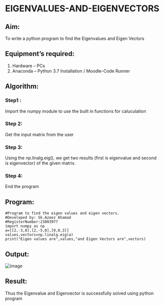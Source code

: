 # EIGENVALUES-AND-EIGENVECTORS
## Aim:
To write a python program to find the Eigenvalues and Eigen Vectors
## Equipment’s required:
1. 	Hardware – PCs
2. 	Anaconda – Python 3.7 Installation / Moodle-Code Runner
## Algorithm:
### Step1 : 
Import the numpy module to use the built in functions for caluculation
### Step 2: 
Get the input matrix from the user
### Step 3: 
Using the np.linalg.eig(),  we get two results (first is eigenvalue and second is eigenvector) of the given matrix.
### Step 4:
End the program
## Program:
```
#Program to find the eigen values and eigen vectors.
#Developed by: Sk.Azeez Ahamad
#RegisterNumber:23003977
import numpy as np
a=[[2,-3,0],[2,-5,0],[0,0,3]]
values,vectors=np.linalg.eig(a)
print("Eigen values are",values,"and Eigen Vectors are",vectors)
```
## Output:
![image](https://github.com/AzeezBT/EIGENVALUES-AND-EIGENVECTORS/assets/150319523/7551de07-8cab-4c11-9885-f18319684d5e)

## Result:
Thus the Eigenvalue and Eigenvector is successfully solved using python program
